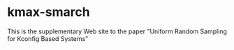 # kmax-smarch
This is the supplementary Web site to the paper "Uniform Random Sampling for Kconfig Based Systems"
